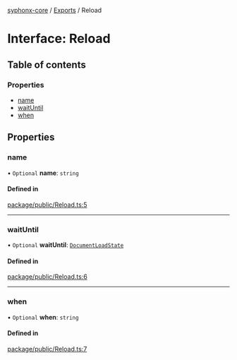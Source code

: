 [syphonx-core](../README.md) / [Exports](../modules.md) / Reload

# Interface: Reload

## Table of contents

### Properties

- [name](Reload.md#name)
- [waitUntil](Reload.md#waituntil)
- [when](Reload.md#when)

## Properties

### name

• `Optional` **name**: `string`

#### Defined in

[package/public/Reload.ts:5](https://github.com/dtempx/syphonx-core/blob/1111902/package/public/Reload.ts#L5)

___

### waitUntil

• `Optional` **waitUntil**: [`DocumentLoadState`](../modules.md#documentloadstate)

#### Defined in

[package/public/Reload.ts:6](https://github.com/dtempx/syphonx-core/blob/1111902/package/public/Reload.ts#L6)

___

### when

• `Optional` **when**: `string`

#### Defined in

[package/public/Reload.ts:7](https://github.com/dtempx/syphonx-core/blob/1111902/package/public/Reload.ts#L7)
